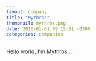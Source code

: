 ```yaml
---
layout: company
title: "Mythros"
thumbnail: mythros.png
date: 2016-01-01 09:15:51 -0300
categories: companies
---
```

Hello world, I'm Mythros...'